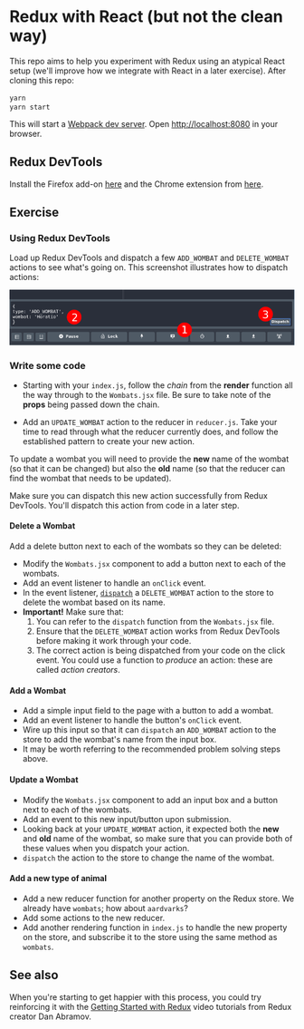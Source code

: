# Redux with React (but not the clean way)

This repo aims to help you experiment with Redux using an atypical React setup (we'll improve how we integrate with React in a later exercise). After cloning this repo:

```shell
yarn
yarn start
```

This will start a [Webpack dev server](https://github.com/webpack/webpack-dev-server). Open [http://localhost:8080](http://localhost:8080) in your browser.


## Redux DevTools

Install the Firefox add-on [here](https://addons.mozilla.org/en-US/firefox/addon/remotedev/) and the Chrome extension from [here](https://chrome.google.com/webstore/detail/redux-devtools/lmhkpmbekcpmknklioeibfkpmmfibljd).


## Exercise

### Using Redux DevTools

Load up Redux DevTools and dispatch a few `ADD_WOMBAT` and `DELETE_WOMBAT` actions to see what's going on. This screenshot illustrates how to dispatch actions:

![Dispatching actions using Redux dev tools](./screenshot1.png)


### Write some code

- Starting with your `index.js`, follow the *chain* from the **render** function all the way through to the `Wombats.jsx` file. Be sure to take note of the **props** being passed down the chain.

- Add an `UPDATE_WOMBAT` action to the reducer in `reducer.js`. Take your time to read through what the reducer currently does, and follow the established pattern to create your new action.

To update a wombat you will need to provide the **new** name of the wombat (so that it can be changed) but also the **old** name (so that the reducer can find the wombat that needs to be updated).

Make sure you can dispatch this new action successfully from Redux DevTools. You'll dispatch this action from code in a later step.


#### Delete a Wombat

Add a delete button next to each of the wombats so they can be deleted:

- Modify the `Wombats.jsx` component to add a button next to each of the wombats.
- Add an event listener to handle an `onClick` event.
- In the event listener, [`dispatch`](http://redux.js.org/docs/api/Store.html#dispatch) a `DELETE_WOMBAT` action to the store to delete the wombat based on its name.
- **Important!** Make sure that:
  1. You can refer to the `dispatch` function from the `Wombats.jsx` file.
  2. Ensure that the `DELETE_WOMBAT` action works from Redux DevTools before making it work through your code.
  3. The correct action is being dispatched from your code on the click event. You could use a function to *produce* an action: these are called *action creators*.


#### Add a Wombat

- Add a simple input field to the page with a button to add a wombat.
- Add an event listener to handle the button's `onClick` event.
- Wire up this input so that it can `dispatch` an `ADD_WOMBAT` action to the store to add the wombat's name from the input box.
- It may be worth referring to the recommended problem solving steps above.


#### Update a Wombat

- Modify the `Wombats.jsx` component to add an input box and a button next to each of the wombats.
- Add an event to this new input/button upon submission.
- Looking back at your `UPDATE_WOMBAT` action, it expected both the **new** and **old** name of the wombat, so make sure that you can provide both of these values when you dispatch your action.
- `dispatch` the action to the store to change the name of the wombat.


#### Add a new type of animal

- Add a new reducer function for another property on the Redux store. We already have `wombats`; how about `aardvarks`?
- Add some actions to the new reducer.
- Add another rendering function in `index.js` to handle the new property on the store, and subscribe it to the store using the same method as `wombats`.


## See also

When you're starting to get happier with this process, you could try reinforcing it with the [Getting Started with Redux](https://egghead.io/courses/getting-started-with-redux) video tutorials from Redux creator Dan Abramov.
